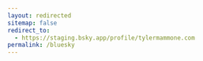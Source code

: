 ```yaml
---
layout: redirected
sitemap: false
redirect_to:
  - https://staging.bsky.app/profile/tylermammone.com
permalink: /bluesky
---
```

